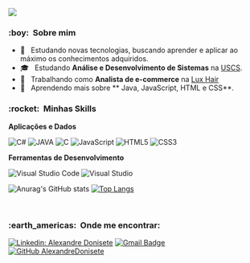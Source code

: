 ![](https://komarev.com/ghpvc/?username=AlexandreDonisete&color=006bed)

<h3> :boy: &nbsp;Sobre mim </h3>

- 🤔 &nbsp; Estudando novas tecnologias, buscando aprender e aplicar ao máximo os conhecimentos adquiridos. 
- 🎓 &nbsp; Estudando **Análise e Desenvolvimento de Sistemas** na <a href="https://www.uscs.edu.br/">USCS</a>.
- 💼 &nbsp; Trabalhando como **Analista de e-commerce** na <a href="https://www.luxhair.com.br/">Lux Hair</a>
- 🌱 &nbsp; Aprendendo mais sobre ** Java, JavaScript, HTML e CSS**.

<h3> :rocket: &nbsp;Minhas Skills </h3>

**Aplicações e Dados**

  ![C#](https://img.shields.io/badge/c%23-%23239120.svg?style=for-the-badge&logo=c-sharp&logoColor=white)
  ![JAVA](https://img.shields.io/badge/Java-ED8B00?style=for-the-badge&logo=openjdk&logoColor=white)
  ![C](https://img.shields.io/badge/C-00599C?style=for-the-badge&logo=c&logoColor=white)
  ![JavaScript](https://img.shields.io/badge/javascript-%23323330.svg?style=for-the-badge&logo=javascript&logoColor=%23F7DF1E)
  ![HTML5](https://img.shields.io/badge/html5-%23E34F26.svg?style=for-the-badge&logo=html5&logoColor=white)
  ![CSS3](https://img.shields.io/badge/css3-%231572B6.svg?style=for-the-badge&logo=css3&logoColor=white)
  
  
**Ferramentas de Desenvolvimento**

  ![Visual Studio Code](https://img.shields.io/badge/Visual%20Studio%20Code-0078d7.svg?style=for-the-badge&logo=visual-studio-code&logoColor=white)
  ![Visual Studio](https://img.shields.io/badge/Visual%20Studio-5C2D91.svg?style=for-the-badge&logo=visual-studio&logoColor=white)

  ![Anurag's GitHub stats](https://github-readme-stats.vercel.app/api?username=AlexandreDonisete&show_icons=true&theme=radical)
  [![Top Langs](https://github-readme-stats.vercel.app/api/top-langs/?username=AlexandreDonisete&hide_progress=true)](https://github.com/AlexandreDonisete/github-readme-stats)

<br/>

<h3> :earth_americas: &nbsp;Onde me encontrar: </h3> 

[![Linkedin: Alexandre Donisete](https://img.shields.io/badge/-AlexandreDonisete-blue?style=flat-square&logo=Linkedin&logoColor=white&link=https://www.linkedin.com/in/alexandre-donisete-2316421a4/)](https://www.linkedin.com/in/alexandre-donisete-2316421a4/)
[![Gmail Badge](https://img.shields.io/badge/-ale.bezerra.donisete@gmail.com-006bed?style=flat-square&logo=Gmail&logoColor=white&link=mailto:ale.bezerra.donisete@gmail.com)](mailto:ale.bezerra.donisete@gmail.com)
[![GitHub AlexandreDonisete]( https://img.shields.io/github/followers/AlexandreDonisete?label=follow&style=social)](https://github.com/AlexandreDonisete)
